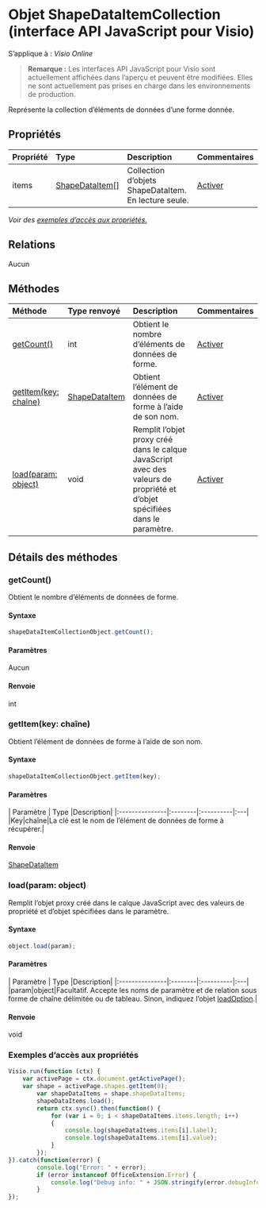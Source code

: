 # <a name="shapedataitemcollection-object-javascript-api-for-visio"></a>Objet ShapeDataItemCollection (interface API JavaScript pour Visio)

S’applique à : _Visio Online_
>**Remarque :** Les interfaces API JavaScript pour Visio sont actuellement affichées dans l’aperçu et peuvent être modifiées. Elles ne sont actuellement pas prises en charge dans les environnements de production.

Représente la collection d’éléments de données d’une forme donnée.

## <a name="properties"></a>Propriétés

| Propriété     | Type   |Description| Commentaires|
|:---------------|:--------|:----------|:---|
|items|[ShapeDataItem[]](shapedataitem.md)|Collection d’objets ShapeDataItem. En lecture seule.|[Activer](https://github.com/OfficeDev/office-js-docs/issues/new?title=Visio-shapeDataItemCollection-items)|

_Voir des [exemples d’accès aux propriétés.](#property-access-examples)_

## <a name="relationships"></a>Relations
Aucun


## <a name="methods"></a>Méthodes

| Méthode           | Type renvoyé    |Description| Commentaires|
|:---------------|:--------|:----------|:---|
|[getCount()](#getcount)|int|Obtient le nombre d’éléments de données de forme.|[Activer](https://github.com/OfficeDev/office-js-docs/issues/new?title=Visio-shapeDataItemCollection-getCount)|
|[getItem(key: chaîne)](#getitemkey-string)|[ShapeDataItem](shapedataitem.md)|Obtient l’élément de données de forme à l’aide de son nom.|[Activer](https://github.com/OfficeDev/office-js-docs/issues/new?title=Visio-shapeDataItemCollection-getItem)|
|[load(param: object)](#loadparam-object)|void|Remplit l’objet proxy créé dans le calque JavaScript avec des valeurs de propriété et d’objet spécifiées dans le paramètre.|[Activer](https://github.com/OfficeDev/office-js-docs/issues/new?title=Visio-shapeDataItemCollection-load)|

## <a name="method-details"></a>Détails des méthodes


### <a name="getcount"></a>getCount()
Obtient le nombre d’éléments de données de forme.

#### <a name="syntax"></a>Syntaxe
```js
shapeDataItemCollectionObject.getCount();
```

#### <a name="parameters"></a>Paramètres
Aucun

#### <a name="returns"></a>Renvoie
int

### <a name="getitemkey-string"></a>getItem(key: chaîne)
Obtient l’élément de données de forme à l’aide de son nom.

#### <a name="syntax"></a>Syntaxe
```js
shapeDataItemCollectionObject.getItem(key);
```

#### <a name="parameters"></a>Paramètres
| Paramètre    | Type   |Description|
|:---------------|:--------|:----------|:---|
|Key|chaîne|La clé est le nom de l’élément de données de forme à récupérer.|

#### <a name="returns"></a>Renvoie
[ShapeDataItem](shapedataitem.md)

### <a name="loadparam-object"></a>load(param: object)
Remplit l’objet proxy créé dans le calque JavaScript avec des valeurs de propriété et d’objet spécifiées dans le paramètre.

#### <a name="syntax"></a>Syntaxe
```js
object.load(param);
```

#### <a name="parameters"></a>Paramètres
| Paramètre    | Type   |Description|
|:---------------|:--------|:----------|:---|
|param|object|Facultatif. Accepte les noms de paramètre et de relation sous forme de chaîne délimitée ou de tableau. Sinon, indiquez l’objet [loadOption](loadoption.md).|

#### <a name="returns"></a>Renvoie
void
### <a name="property-access-examples"></a>Exemples d’accès aux propriétés
```js
Visio.run(function (ctx) { 
    var activePage = ctx.document.getActivePage();
    var shape = activePage.shapes.getItem(0);
        var shapeDataItems = shape.shapeDataItems;
        shapeDataItems.load();
        return ctx.sync().then(function() {
            for (var i = 0; i < shapeDataItems.items.length; i++)
            {
                console.log(shapeDataItems.items[i].label);
                console.log(shapeDataItems.items[i].value);
            }
        });
}).catch(function(error) {
        console.log("Error: " + error);
        if (error instanceof OfficeExtension.Error) {
            console.log("Debug info: " + JSON.stringify(error.debugInfo));
        }
});
```
